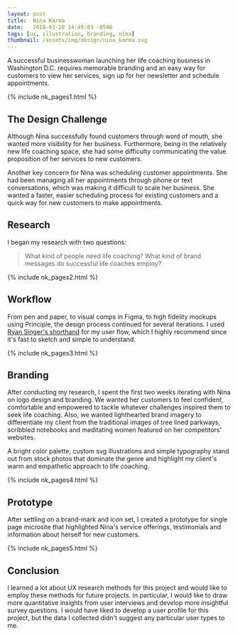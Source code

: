 ```yaml
---
layout: post
title:  Nina Karma
date:   2018-03-20 14:49:03 -0500 
tags: [ux, illustration, branding, nina]
thumbnail: /assets/img/design/nina_karma.svg
---
```


A successful businesswoman launching her life coaching business in Washington D.C. requires memorable branding and an easy way for customers to view her services, sign up for her newsletter and schedule appointments. 

{% include nk_pages1.html %}

## The Design Challenge
Although Nina successfully found customers through word of mouth, she wanted more visibility for her business. Furthermore, being in the relatively new life coaching space, she had some difficulty communicating the value proposition of her services to new customers.

Another key concern for Nina was scheduling customer appointments. She had been managing all her appointments through phone or text conversations, which was making it difficult to scale her business. She wanted a faster, easier scheduling process for existing customers and a quick way for new customers to make appointments.

## Research
I began my research with two questions: 

> What kind of people need life coaching?
> What kind of brand messages do successful life coaches employ?

{% include nk_pages2.html %}

## Workflow

From pen and paper, to visual comps in Figma, to high fidelity mockups using Principle, the design process continued for several iterations. I used [Ryan Singer's shorthand](https://signalvnoise.com/posts/1926-a-shorthand-for-designing-ui-flows) for my user flow, which I highly recommend since it's fast to sketch and simple to understand. 

{% include nk_pages3.html %}

## Branding

After conducting my research, I spent the first two weeks iterating with Nina on logo design and branding. We wanted her customers to feel confident, comfortable and empowered to tackle whatever challenges inspired them to seek life coaching. Also, we wanted lighthearted brand imagery to differentiate my client from the traditional images of tree lined parkways, scribbled notebooks and meditating women featured on her competitors' websites. 

A bright color palette, custom svg illustrations and simple typography stand out from stock photos that dominate the genre and highlight my client's warm and empathetic approach to life coaching.

{% include nk_pages4.html %}

## Prototype

After settling on a brand-mark and icon set, I created a prototype for single page microsite that highlighted Nina's service offerings, testimonials and information about herself for new customers.

{% include nk_pages5.html %}

## Conclusion
I learned a lot about UX research methods for this project and would like to employ these methods for future projects.  In particular, I would like to draw more quantitative insights from user interviews and develop more insightful survey questions. I would have liked to develop a user profile for this project, but the data I collected didn't suggest any particular user types to me.
